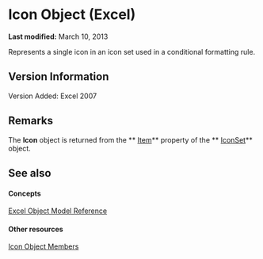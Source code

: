 
# Icon Object (Excel)

 **Last modified:** March 10, 2013

Represents a single icon in an icon set used in a conditional formatting rule.

## Version Information

Version Added: Excel 2007 


## Remarks

The  **Icon** object is returned from the ** [Item](4208ddeb-dedb-3d96-c705-adddfcd9a2fe.md)** property of the ** [IconSet](d6b407cf-424e-529a-ee83-0b0b09598b53.md)** object.


## See also


#### Concepts


 [Excel Object Model Reference](11ea8598-8a20-92d5-f98b-0da04263bf2c.md)
#### Other resources


 [Icon Object Members](e040e212-f369-dff7-c43b-1780f42e878b.md)
